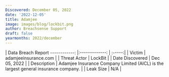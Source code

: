 ```yaml
---
Discovered: December 05, 2022
date: '2022-12-05'
title: Adamjee
image: images/blog/lockbit.png
author: Breachsense Support
draft: false
yearmonths: 2022/december
---
```



| Data Breach Report
------------:     |:-------------:    | :-----:|
| Victim      | adamjeeinsurance.com       | 
| Threat Actor      | LockBit      | 
| Date Discovered      | Dec 05, 2022      | 
| Description      | Adamjee Insurance Company Limited (AICL) is the largest general insurance company.      | 
| Leak Size      | N/A      | 

